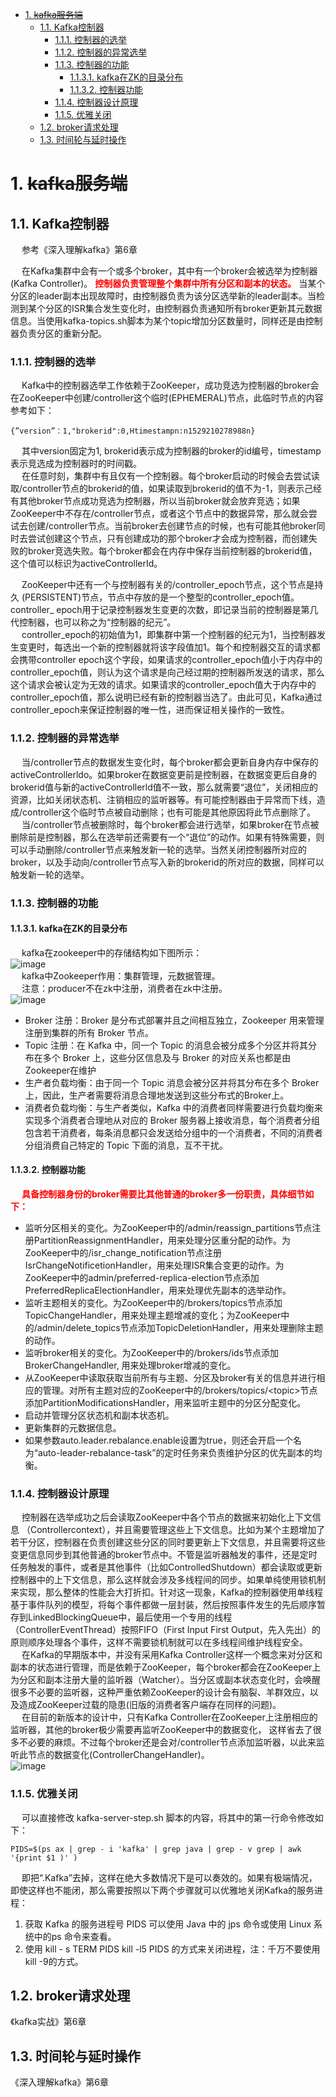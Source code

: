 <!-- TOC -->

- [1. ~~kafka服务端~~](#1-kafka服务端)
    - [1.1. Kafka控制器](#11-kafka控制器)
        - [1.1.1. 控制器的选举](#111-控制器的选举)
        - [1.1.2. 控制器的异常选举](#112-控制器的异常选举)
        - [1.1.3. 控制器的功能](#113-控制器的功能)
            - [1.1.3.1. kafka在ZK的目录分布](#1131-kafka在zk的目录分布)
            - [1.1.3.2. 控制器功能](#1132-控制器功能)
        - [1.1.4. 控制器设计原理](#114-控制器设计原理)
        - [1.1.5. 优雅关闭](#115-优雅关闭)
    - [1.2. broker请求处理](#12-broker请求处理)
    - [1.3. 时间轮与延时操作](#13-时间轮与延时操作)

<!-- /TOC -->


# 1. ~~kafka服务端~~
<!-- 
zookeeper
https://blog.csdn.net/lwglwg32719/article/details/86510029
https://www.cnblogs.com/yogoup/p/12000545.html
https://www.cnblogs.com/frankdeng/p/9310713.html
-->

## 1.1. Kafka控制器  
&emsp; 参考《深入理解kafka》第6章
<!-- 
Kafka Controller
https://www.kancloud.cn/nicefo71/kafka/1473379
-->

&emsp; 在Kafka集群中会有一个或多个broker，其中有一个broker会被选举为控制器(Kafka Controller)。 **<font color = "red">控制器负责管理整个集群中所有分区和副本的状态。</font>** 当某个分区的leader副本出现故障时，由控制器负责为该分区选举新的leader副本。当检测到某个分区的ISR集合发生变化时，由控制器负责通知所有broker更新其元数据信息。当使用kafka-topics.sh脚本为某个topic增加分区数量时，同样还是由控制器负责分区的重新分配。  

### 1.1.1. 控制器的选举  
&emsp; Kafka中的控制器选举工作依赖于ZooKeeper，成功竞选为控制器的broker会在ZooKeeper中创建/controller这个临时(EPHEMERAL)节点，此临时节点的内容参考如下：  
    
    {”version”：1,"brokerid":0,Htimestampn:n1529210278988n}
&emsp; 其中version固定为1, brokerid表示成为控制器的broker的id编号，timestamp表示竞选成为控制器时的时间戳。   
&emsp; 在任意时刻，集群中有且仅有一个控制器。每个broker启动的时候会去尝试读取/controller节点的brokerid的值，如果读取到brokerid的值不为-1，则表示己经有其他broker节点成功竞选为控制器，所以当前broker就会放弃竞选；如果ZooKeeper中不存在/controller节点，或者这个节点中的数据异常，那么就会尝试去创建/controller节点。当前broker去创建节点的时候，也有可能其他broker同时去尝试创建这个节点，只有创建成功的那个broker才会成为控制器，而创建失败的broker竞选失败。每个broker都会在内存中保存当前控制器的brokerid值，这个值可以标识为activeControllerId。  

&emsp; ZooKeeper中还有一个与控制器有关的/controller_epoch节点，这个节点是持久 (PERSISTENT)节点，节点中存放的是一个整型的controller_epoch值。controller_ epoch用于记录控制器发生变更的次数，即记录当前的控制器是第几代控制器，也可以称之为“控制器的纪元”。  
&emsp; controller_epoch的初始值为1，即集群中第一个控制器的纪元为1，当控制器发生变更时，每选出一个新的控制器就将该字段值加1。每个和控制器交互的请求都会携带controller epoch这个字段，如果请求的controller_epoch值小于内存中的controller_epoch值，则认为这个请求是向己经过期的控制器所发送的请求，那么这个请求会被认定为无效的请求。如果请求的controller_epoch值大于内存中的controller_epoch值，那么说明已经有新的控制器当选了。由此可见，Kafka通过controller_epoch来保证控制器的唯一性，进而保证相关操作的一致性。 

### 1.1.2. 控制器的异常选举  
&emsp; 当/controller节点的数据发生变化时，每个broker都会更新自身内存中保存的activeControllerldo。如果broker在数据变更前是控制器，在数据变更后自身的brokerid值与新的activeControllerld值不一致，那么就需要“退位”，关闭相应的资源，比如关闭状态机、注销相应的监听器等。有可能控制器由于异常而下线，造成/controller这个临时节点被自动删除；也有可能是其他原因将此节点删除了。   
&emsp; 当/controller节点被删除时，每个broker都会进行选举，如果broker在节点被删除前是控制器，那么在选举前还需要有一个“退位”的动作。如果有特殊需要，则可以手动删除/controller节点来触发新一轮的选举。当然关闭控制器所对应的broker，以及手动向/controller节点写入新的brokerid的所对应的数据，同样可以触发新一轮的选举。 

### 1.1.3. 控制器的功能  
#### 1.1.3.1. kafka在ZK的目录分布  
<!-- 
Zookeeper 是 Kafka 用来负责集群元数据管理、控制器选举等操作的。Producer 是负责将消息发送到 Broker 的，Broker 负责将消息持久化到磁盘，而 Consumer 是负责从Broker 订阅并消费消息。
-->
&emsp; kafka在zookeeper中的存储结构如下图所示：  
![image](https://gitee.com/wt1814/pic-host/raw/master/images/microService/mq/kafka/kafka-21.png)  
&emsp; kafka中Zookeeper作用：集群管理，元数据管理。  
&emsp; 注意：producer不在zk中注册，消费者在zk中注册。  
![image](https://gitee.com/wt1814/pic-host/raw/master/images/microService/mq/kafka/kafka-4.png)  
* Broker 注册：Broker 是分布式部署并且之间相互独立，Zookeeper 用来管理注册到集群的所有 Broker 节点。
* Topic 注册：在 Kafka 中，同一个 Topic 的消息会被分成多个分区并将其分布在多个 Broker 上，这些分区信息及与 Broker 的对应关系也都是由Zookeeper在维护
* 生产者负载均衡：由于同一个 Topic 消息会被分区并将其分布在多个 Broker 上，因此，生产者需要将消息合理地发送到这些分布式的Broker上。
* 消费者负载均衡：与生产者类似，Kafka 中的消费者同样需要进行负载均衡来实现多个消费者合理地从对应的 Broker 服务器上接收消息，每个消费者分组包含若干消费者，每条消息都只会发送给分组中的一个消费者，不同的消费者分组消费自己特定的 Topic 下面的消息，互不干扰。  

#### 1.1.3.2. 控制器功能  
&emsp; **<font color =red>具备控制器身份的broker需要比其他普通的broker多一份职责，具体细节如下：</font>**  

* 监听分区相关的变化。为ZooKeeper中的/admin/reassign_partitions节点注册PartitionReassignmentHandler，用来处理分区重分配的动作。为ZooKeeper中的/isr_change_notification节点注册 IsrChangeNotificetionHandler，用来处理ISR集合变更的动作。为ZooKeeper中的admin/preferred-replica-election节点添加PreferredReplicaElectionHandler，用来处理优先副本的选举动作。
* 监听主题相关的变化。为ZooKeeper中的/brokers/topics节点添加TopicChangeHandler，用来处理主题增减的变化；为ZooKeeper中的/admin/delete_topics节点添加TopicDeletionHandler，用来处理删除主题的动作。
* 监听broker相关的变化。为ZooKeeper中的/brokers/ids节点添加BrokerChangeHandler, 用来处理broker增减的变化。
* 从ZooKeeper中读取获取当前所有与主题、分区及broker有关的信息并进行相应的管理。对所有主题对应的ZooKeeper中的/brokers/topics/\<topic>节点添加PartitionModificationsHandler，用来监听主题中的分区分配变化。
* 启动并管理分区状态机和副本状态机。
* 更新集群的元数据信息。
* 如果参数auto.leader.rebalance.enable设置为true，则还会开启一个名为“auto-leader-rebalance-task”的定时任务来负责维护分区的优先副本的均衡。  

### 1.1.4. 控制器设计原理
&emsp; 控制器在选举成功之后会读取ZooKeeper中各个节点的数据来初始化上下文信息 （Controllercontext），并且需要管理这些上下文信息。比如为某个主题增加了若干分区，控制器在负责创建这些分区的同时要更新上下文信息，并且需要将这些变更信息同步到其他普通的broker节点中。不管是监听器触发的事件，还是定时任务触发的事件，或者是其他事件（比如ControlledShutdown）都会读取或更新控制器中的上下文信息，那么这样就会涉及多线程间的同步。如果单纯使用锁机制来实现，那么整体的性能会大打折扣。针对这一现象，Kafka的控制器使用单线程基于事件队列的模型，将每个事件都做一层封装，然后按照事件发生的先后顺序暂存到LinkedBlockingQueue中，最后使用一个专用的线程（ControllerEventThread）按照FIFO（First Input First Output，先入先出）的原则顺序处理各个事件，这样不需要锁机制就可以在多线程间维护线程安全。  
&emsp; 在Kafka的早期版本中，并没有采用Kafka Controller这样一个概念来对分区和副本的状态进行管理，而是依赖于ZooKeeper，每个broker都会在ZooKeeper上为分区和副本注册大量的监听器（Watcher）。当分区或副本状态变化时，会唤醒很多不必要的监听器，这种严重依赖ZooKeeper的设计会有脑裂、羊群效应，以及造成ZooKeeper过载的隐患(旧版的消费者客户端存在同样的问题)。  
&emsp; 在目前的新版本的设计中，只有Kafka Controller在ZooKeeper上注册相应的监听器，其他的broker极少需要再监听ZooKeeper中的数据变化， 这样省去了很多不必要的麻烦。不过每个broker还是会对/controller节点添加监听器，以此来监听此节点的数据变化(ControllerChangeHandler)。  
![image](https://gitee.com/wt1814/pic-host/raw/master/images/microService/mq/kafka/kafka-71.png)  

### 1.1.5. 优雅关闭  
&emsp; 可以直接修改 kafka-server-step.sh 脚本的内容，将其中的第一行命令修改如下：  

    PIDS=$(ps ax | grep - i 'kafka' | grep java | grep - v grep | awk  '{print $1 )' )  

&emsp; 即把“\.Kafka”去掉，这样在绝大多数情况下是可以奏效的。如果有极端情况，即使这样也不能闭，那么需要按照以下两个步骤就可以优雅地关闭Kafka的服务进程：
1. 获取 Kafka 的服务进程号 PIDS 可以使用 Java 中的 jps 命令或使用 Linux 系统中的ps 命令来查看。
2. 使用 kill - s TERM PIDS kill -l5 PIDS 的方式来关闭进程，注：千万不要使用kill -9的方式。

## 1.2. broker请求处理  
《kafka实战》第6章  

## 1.3. 时间轮与延时操作    
《深入理解kafka》第6章   


